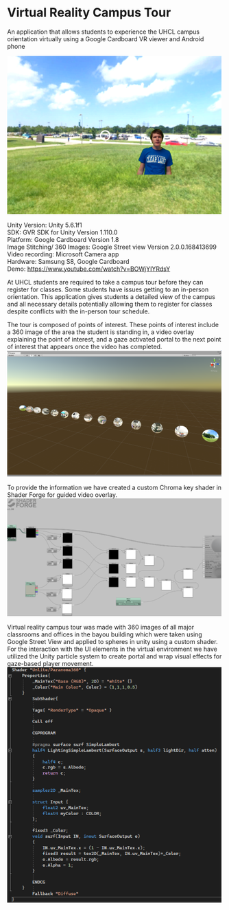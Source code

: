 # Virtual Reality Campus Tour
An application that allows students to experience the UHCL campus orientation virtually using a Google Cardboard VR viewer and Android phone

<img src="/Documentation/InGameScreenShot.png" width="500">

Unity Version: Unity 5.6.1f1  
SDK: GVR SDK for Unity Version 1.110.0  
Platform: Google Cardboard Version 1.8  
Image Stitching/ 360 Images: Google Street view Version 2.0.0.168413699  
Video recording: Microsoft Camera app  
Hardware: Samsung S8, Google Cardboard  
Demo: https://www.youtube.com/watch?v=BOWjYIYRdsY  

At UHCL students are required to take a campus tour before they can register for classes. Some students have issues getting to an in-person orientation.
This application gives students a detailed view of the campus and all necessary details potentially allowing them to register for classes despite conflicts with the in-person tour schedule.

The tour is composed of points of interest. These points of interest include a 360 image of the area the student is standing in, a video overlay explaining the point of interest, and a gaze activated portal to the next point of interest that appears once the video has completed.
<img src="/Documentation/PointsOfInterest.png" width="500">

To provide the information we have created a custom Chroma key shader in Shader Forge for guided video overlay.
<img src="/Documentation/Chroma_Key_Shader.png" width="500">

Virtual reality campus tour was made with 360 images of all major classrooms and offices in the bayou building which were taken using Google Street View and applied to spheres in unity using a custom shader. For the interaction with the UI elements in the virtual environment we have utilized the Unity particle system to create portal and wrap visual effects for gaze-based player movement.
<img src="/Documentation/360_Image_Shader.png" width="500">
